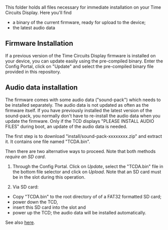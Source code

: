 This folder holds all files necessary for immediate installation on your Time Circuits Display. Here you'll find
- a binary of the current firmware, ready for upload to the device;
- the latest audio data

## Firmware Installation

If a previous version of the Time Circuits Display firmware is installed on your device, you can update easily using the pre-compiled binary. Enter the Config Portal, click on "Update" and select the pre-compiled binary file provided in this repository. 

## Audio data installation

The firmware comes with some audio data ("sound-pack") which needs to be installed separately. The audio data is not updated as often as the firmware itself. If you have previously installed the latest version of the sound-pack, you normally don't have to re-install the audio data when you update the firmware. Only if the TCD displays "PLEASE INSTALL AUDIO FILES" during boot, an update of the audio data is needed.

The first step is to download "install/sound-pack-xxxxxxxx.zip" and extract it. It contains one file named "TCDA.bin".

Then there are two alternative ways to proceed. Note that both methods *require an SD card*.

1) Through the Config Portal. Click on *Update*, select the "TCDA.bin" file in the bottom file selector and click on *Upload*. Note that an SD card must be in the slot during this operation.

2) Via SD card:
- Copy "TCDA.bin" to the root directory of of a FAT32 formatted SD card;
- power down the TCD,
- insert this SD card into the slot and 
- power up the TCD; the audio data will be installed automatically.

See also [here](https://github.com/CircuitSetup/Time-Circuits-Display/blob/main/README.md#audio-data-installation).
